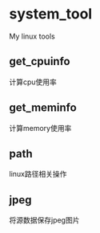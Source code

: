 # system_tool
My linux tools

## get_cpuinfo  
计算cpu使用率   
## get_meminfo  
计算memory使用率
## path  
linux路径相关操作  
## jpeg  
将源数据保存jpeg图片
